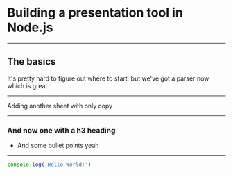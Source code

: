 # Building a presentation tool in Node.js

---
## The basics
It's pretty hard to figure out where to start, but we've got a parser now which is great

---
Adding another sheet with only copy

---
### And now one with a h3 heading
- And some bullet points yeah

---
```javascript
console.log('Hello World!')
```
